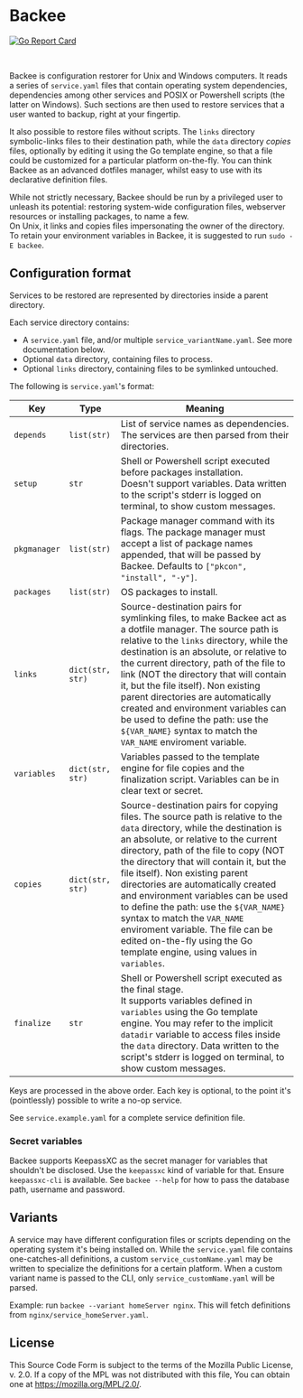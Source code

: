 # Backee
[![Go Report Card](https://goreportcard.com/badge/github.com/livingsilver94/backee)](https://goreportcard.com/report/github.com/livingsilver94/backee)

</br>

Backee is configuration restorer for Unix and Windows computers. It reads a series of `service.yaml` files that contain operating system dependencies, dependencies among other services and POSIX or Powershell scripts (the latter on Windows). Such sections are then used to restore services that a user wanted to backup, right at your fingertip.

It also possible to restore files without scripts. The `links` directory symbolic-links files to their destination path, while the  `data` directory *copies* files, optionally by editing it using the Go template engine, so that a file could be customized for a particular platform on-the-fly. You can think Backee as an advanced dotfiles manager, whilst easy to use with its declarative definition files.

While not strictly necessary, Backee should be run by a privileged user to unleash its potential: restoring system-wide configuration files, webserver resources or installing packages, to name a few.<br/>
On Unix, it links and copies files impersonating the owner of the directory. To retain your environment variables in Backee, it is suggested to run `sudo -E backee`.

## Configuration format

Services to be restored are represented by directories inside a parent directory.

Each service directory contains:

 - A `service.yaml` file, and/or multiple `service_variantName.yaml`. See more documentation below.
 - Optional `data` directory, containing files to process.
 - Optional `links` directory, containing files to be symlinked untouched.

The following is `service.yaml`'s format:

|Key|Type|Meaning|
|---|---|---|
|`depends`|`list(str)`|List of service names as dependencies.</br>The services are then parsed from their directories.|
|`setup`|`str`|Shell or Powershell script executed before packages installation.</br>Doesn't support variables. Data written to the script's stderr is logged on terminal, to show custom messages.|
|`pkgmanager`|`list(str)`|Package manager command with its flags. The package manager must accept a list of package names appended, that will be passed by Backee. Defaults to `["pkcon", "install", "-y"]`.|
|`packages`|`list(str)`|OS packages to install.|
|`links`|`dict(str, str)`|Source-destination pairs for symlinking files, to make Backee act as a dotfile manager. The source path is relative to the `links` directory, while the destination is an absolute, or relative to the current directory, path of the file to link (NOT the directory that will contain it, but the file itself). Non existing parent directories are automatically created and environment variables can be used to define the path: use the `${VAR_NAME}` syntax to match the `VAR_NAME` enviroment variable.|
|`variables`|`dict(str, str)`|Variables passed to the template engine for file copies and the finalization script. Variables can be in clear text or secret.|
|`copies`|`dict(str, str)`|Source-destination pairs for copying files. The source path is relative to the `data` directory, while the destination is an absolute, or relative to the current directory, path of the file to copy (NOT the directory that will contain it, but the file itself). Non existing parent directories are automatically created and environment variables can be used to define the path: use the `${VAR_NAME}` syntax to match the `VAR_NAME` enviroment variable. The file can be edited on-the-fly using the Go template engine, using values in `variables`.|
|`finalize`|`str`|Shell or Powershell script executed as the final stage.</br>It supports variables defined in `variables` using the Go template engine. You may refer to the implicit `datadir` variable to access files inside the `data` directory. Data written to the script's stderr is logged on terminal, to show custom messages.|

Keys are processed in the above order. Each key is optional, to the point it's (pointlessly) possible to write a no-op service.

See `service.example.yaml` for a complete service definition file.

### Secret variables

Backee supports KeepassXC as the secret manager for variables that shouldn't be disclosed. Use the `keepassxc` kind of variable for that. Ensure `keepassxc-cli` is available. See `backee --help` for how to pass the database path, username and password.

## Variants

A service may have different configuration files or scripts depending on the operating system it's being installed on. While the `service.yaml` file contains one-catches-all definitions, a custom `service_customName.yaml` may be written to specialize the definitions for a certain platform. When a custom variant name is passed to the CLI, only `service_customName.yaml` will be parsed.

Example: run `backee --variant homeServer nginx`. This will fetch definitions from `nginx/service_homeServer.yaml`.

## License

This Source Code Form is subject to the terms of the Mozilla Public License, v. 2.0. If a copy of the MPL was not distributed with this file, You can obtain one at https://mozilla.org/MPL/2.0/.
